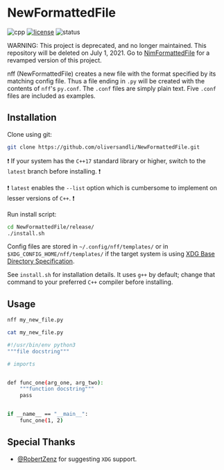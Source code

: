 # NewFormattedFile

![cpp](https://img.shields.io/badge/cpp-11-blue)
[![license](https://img.shields.io/badge/license-MIT-orange)](https://choosealicense.com/licenses/mit/)
![status](https://img.shields.io/badge/status-deprecated-red)

WARNING: This project is deprecated, and no longer maintained. This repository will be deleted on July 1, 2021. Go to [NimFormattedFile](https://github.com/oliversandli/NimFormattedFile) for a revamped version of this project.

nff (NewFormattedFile) creates a new file with the format specified by its matching config file. Thus a file ending in `.py` will be created with the contents of `nff`'s `py.conf`. The `.conf` files are simply plain text. Five `.conf` files are included as examples.

## Installation

Clone using git:
```bash
git clone https://github.com/oliversandli/NewFormattedFile.git
```
:exclamation: If your system has the `C++17` standard library or higher, switch to the `latest` branch before installing. :exclamation:

:exclamation: `latest` enables the `--list` option which is cumbersome to implement on lesser versions of `C++`. :exclamation:

Run install script:
```bash
cd NewFormattedFile/release/
./install.sh
```
Config files are stored in `~/.config/nff/templates/` or in `$XDG_CONFIG_HOME/nff/templates/` if the target system is using [XDG Base Directory Specification](https://specifications.freedesktop.org/basedir-spec/basedir-spec-latest.html).

See `install.sh` for installation details. It uses `g++` by default; change that command to your preferred `C++` compiler before installing.

## Usage

```bash
nff my_new_file.py
```
```bash
cat my_new_file.py

#!/usr/bin/env python3
"""file docstring"""

# imports


def func_one(arg_one, arg_two):
    """function docstring"""
    pass


if __name__ == "__main__":
    func_one(1, 2)
```

## Special Thanks

* [@RobertZenz](https://github.com/RobertZenz) for suggesting `XDG` support.
